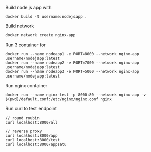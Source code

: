 Build node js app with 

```
docker build -t username:nodejsapp .
```

Build network
```
docker network create nginx-app
```

Run 3 container for 

```
docker run --name nodeapp1 -e PORT=8000 --network nginx-app username/nodejapp:latest  
docker run --name nodeapp2 -e PORT=7000 --network nginx-app username/nodejapp:latest  
docker run --name nodeapp3 -e PORT=5000 --network nginx-app username/nodejapp:latest  
```

Run nginx container 

```
docker run --name nginx-test -p 8000:80 --network nginx-app -v $(pwd)/default.conf:/etc/nginx/nginx.conf nginx
```


Run curl to test endpoint

```
// round roubin 
curl localhost:8000/all

// reverse proxy
curl localhost:8000/app
curl localhost:8000/test
curl localhost:8000/appsatu
```
